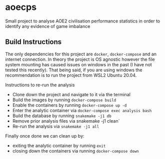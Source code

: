 # aoecps

Small project to analyse AOE2 civilisation performance statistics in order to identify any evidence of game imbalance

## Build Instructions

The only dependencies for this project are `docker`, `docker-compose` and an internet connection. In theory the project is OS agnostic however the file system mounting has caused issues on windows in the past (I have not tested this recently). That being said, if you are using windows the recommendation is to run the project from WSL2 Ubuntu 20.04.

Instructions to re-run the analysis

- Clone down the project and navigate to it via the terminal
- Build the images by running `docker-compose build`
- Enable the containers by running `docker-compose up -d`
- Enter the analytic container via `docker-compose exec analysis bash`
- Build the database by running `snakemake -j1 db`
- Remove prior analysis files via snakemake -j1 clean`
- Re-run the analysis via `snakemake -j1 all` 

Finally once done we can clean up by:
- exiting the analytic container by running `exit`
- closing down the containers via running `docker-compose down`


